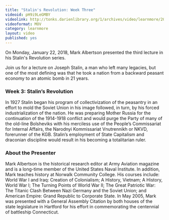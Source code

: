 ```yaml
---
title: "Stalin's Revolution: Week Three"
videoid: pH9i9LeGMBY
videolink: http://tonks.darienlibrary.org/1/archives/video/learnmore/20180122_stalins_revolution.mov
videoformat: MOV
category: learnmore
layout: video
published: yes
---
```


On Monday, January 22, 2018, Mark Albertson presented the third lecture in his Stalin's Revolution series. 

Join us for a lecture on Joseph Stalin, a man who left many legacies, but one of the most defining was that he took a nation from a backward peasant economy to an atomic bomb in 21 years.

### Week 3: Stalin’s Revolution
In 1927 Stalin began his program of collectivization of the peasantry in an effort to mold the Soviet Union in his image followed, in turn, by his forced industrialization of the nation. He was preparing Mother Russia for the continuation of the 1914-1918 conflict and would purge the Party of many of the old-line Bolsheviks with his merciless use of the People’s Commissariat for Internal Affairs, the Narodnyi Kommissariat Vnutrennikh or NKVD, forerunner of the KGB. Stalin’s employment of State Capitalism and draconian discipline would result in his becoming a totalitarian ruler.

### About the Presenter
Mark Albertson is the historical research editor at Army Aviation magazine and is a long-time member of the United States Naval Institute. In addition, Mark teaches history at Norwalk Community College. His courses include: World War I and Iraq: Creation of Colonialism; A History, Vietnam; A History, World War I; The Turning Points of World War II; The Great Patriotic War: The Titanic Clash Between Nazi Germany and the Soviet Union; and American Empire: Grand Republic to Corporate State. In May 2005, Mark was presented with a General Assembly Citation by both houses of the state legislature in Hartford for his effort in commemorating the centennial of battleship Connecticut.
